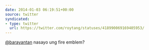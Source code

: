 ```yaml
---
date: 2014-01-03 06:19:51+00:00
source: twitter
syndicated:
- type: twitter
  url: https://twitter.com/roytang/statuses/418990069169405953/
---
```


[@barayantan](https://twitter.com/barayantan/) nasayo ung fire emblem?